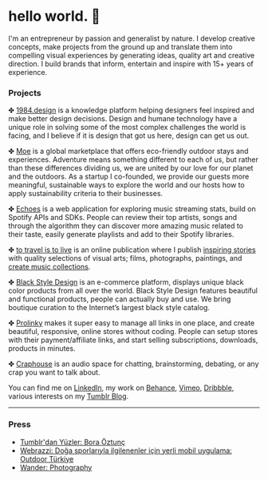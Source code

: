 # hello world. 👋

I'm an entrepreneur by passion and generalist by nature. I develop creative concepts, make projects from the ground up and translate them into compelling visual experiences by generating ideas, quality art and creative direction. I build brands that inform, entertain and inspire with 15+ years of experience.


### Projects

✤ <a class="goto-social" href="https://1984.design" target="_blank">1984.design</a> is a knowledge platform helping designers feel inspired and make better design decisions. Design and humane technology have a unique role in solving some of the most complex challenges the world is facing, and I believe if it is design that got us here, design can get us out.
						   
						
✤ <a class="goto-social" href="https://moe.travel" target="_blank">Moe</a> is a global marketplace that offers eco-friendly outdoor stays and experiences. Adventure means something different to each of us, but rather than these differences dividing us, we are united by our love for our planet and the outdoors. As a startup I co-founded, we provide our guests more meaningful, sustainable ways to explore the world and our hosts how to apply sustainability criteria to their businesses.
								
✤ <a class="goto-social" href="https://echoesapp.io" target="_blank">Echoes</a> is a web application for exploring music streaming stats, build on Spotify APIs and SDKs. People can review their top artists, songs and through the algorithm they can discover more amazing music related to their taste, easily generate playlists and add to their Spotify libraries.
								
✤ <a class="goto-social" href="https://totravelistolive.co" target="_blank">to travel is to live</a> is an online publication where I publish <a class="goto-social" href="https://totravelistolive.co/stories/" target="_blank">inspiring stories</a> with quality selections of visual arts; films, photographs, paintings, and <a class="goto-social" href="https://totravelistolive.co/music/" target="_blank">create music collections</a>.
						    
✤ <a class="goto-social" href="https://blackstyle.design" target="_blank">Black Style Design</a> is an e-commerce platform, displays unique black color products from all over the world. Black Style Design features beautiful and functional products, people can actually buy and use. We bring boutique curation to the Internet’s largest black style catalog. 
								
✤ <a class="goto-social" href="https://prolinky.co" target="_blank">Prolinky</a> makes it super easy to manage all links in one place, and create beautiful, responsive, online stores without coding. People can setup stores with their payment/affiliate links, and start selling subscriptions, downloads, products in minutes.

✤ <a class="goto-social" href="https://crap.house/" target="_blank">Craphouse</a> is an audio space for chatting, brainstorming, debating, or any crap you want to talk about.
											
You can find me on <a class="goto-social" href="https://www.linkedin.com/in/boraoztunc/" target="_blank">LinkedIn</a>, my work on <a class="goto-social" href="https://www.behance.net/boraoztunc" target="_blank">Behance</a>, <a class="goto-social" href="https://vimeo.com/boraoztunc" target="_blank">Vimeo</a>, <a href="https://dribbble.com/boraoztunc" class="goto-social" target="_blank">Dribbble</a>, various interests on my <a href="https://blog.boraoztunc.net/" class="goto-social" target="_blank">Tumblr Blog</a>.


***

### Press
- <a class="goto-social" href="https://ekip.tumblr.com/post/170413326044/tumblrdan-y%C3%BCzler-bora-%C3%B6ztun%C3%A7-tumblrdan" target="_blank">Tumblr'dan Yüzler: Bora Öztunç</a>
- <a class="goto-social" href="https://webrazzi.com/2018/08/01/doga-sporlariyla-ilgilenenler-icin-yerli-mobil-uygulama-outdoor-turkiye/" target="_blank">Webrazzi: Doğa sporlarıyla ilgilenenler için yerli mobil uygulama: Outdoor Türkiye</a>
- <a class="goto-social" href="https://thisiswander.tumblr.com/post/138431542936/submit-to-wander" target="_blank">Wander: Photography</a>
